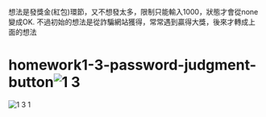 想法是發獎金(紅包)環節，又不想發太多，限制只能輸入1000，狀態才會從none變成OK.
不過初始的想法是從詐騙網站獲得，常常遇到贏得大獎，後來才轉成上面的想法
# homework1-3-password-judgment-button![1 3](https://user-images.githubusercontent.com/94239954/221863956-da0a5a01-639a-4520-880c-cfe718845cfb.jpg)
![1 3 1](https://user-images.githubusercontent.com/94239954/221864010-70229e7d-b7cb-4d36-a6f6-259cefce6904.jpg)
